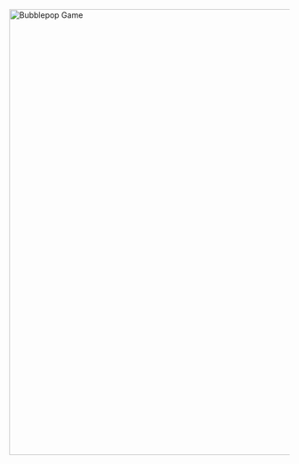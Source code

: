 <img width="1474" height="801" alt="Bubblepop Game" src="https://github.com/user-attachments/assets/f470d20b-c495-4c2b-a32b-2f57d074da33" />
